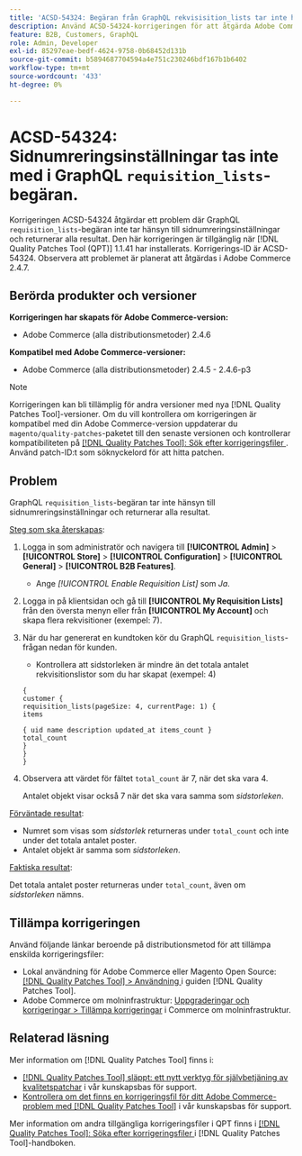 ```yaml
---
title: 'ACSD-54324: Begäran från GraphQL rekvisisition_lists tar inte hänsyn till sidnumreringsinställningar'
description: Använd ACSD-54324-korrigeringen för att åtgärda Adobe Commerce-problemet där GraphQL-begäran "reksition_lists" inte tar hänsyn till sidnumreringsinställningar och returnerar alla resultat.
feature: B2B, Customers, GraphQL
role: Admin, Developer
exl-id: 85297eae-bedf-4624-9758-0b68452d131b
source-git-commit: b5894687704594a4e751c230246bdf167b1b6402
workflow-type: tm+mt
source-wordcount: '433'
ht-degree: 0%

---
```


# ACSD-54324: Sidnumreringsinställningar tas inte med i GraphQL `requisition_lists`-begäran.

Korrigeringen ACSD-54324 åtgärdar ett problem där GraphQL `requisition_lists`-begäran inte tar hänsyn till sidnumreringsinställningar och returnerar alla resultat. Den här korrigeringen är tillgänglig när [!DNL Quality Patches Tool (QPT)] 1.1.41 har installerats. Korrigerings-ID är ACSD-54324. Observera att problemet är planerat att åtgärdas i Adobe Commerce 2.4.7.

## Berörda produkter och versioner

**Korrigeringen har skapats för Adobe Commerce-version:**

* Adobe Commerce (alla distributionsmetoder) 2.4.6

**Kompatibel med Adobe Commerce-versioner:**

* Adobe Commerce (alla distributionsmetoder) 2.4.5 - 2.4.6-p3

>[!NOTE]
>
>Korrigeringen kan bli tillämplig för andra versioner med nya [!DNL Quality Patches Tool]-versioner. Om du vill kontrollera om korrigeringen är kompatibel med din Adobe Commerce-version uppdaterar du `magento/quality-patches`-paketet till den senaste versionen och kontrollerar kompatibiliteten på [[!DNL Quality Patches Tool]: Sök efter korrigeringsfiler ](https://experienceleague.adobe.com/tools/commerce-quality-patches/index.html?lang=sv-SE). Använd patch-ID:t som söknyckelord för att hitta patchen.

## Problem

GraphQL `requisition_lists`-begäran tar inte hänsyn till sidnumreringsinställningar och returnerar alla resultat.

<u>Steg som ska återskapas</u>:

1. Logga in som administratör och navigera till **[!UICONTROL Admin]** > **[!UICONTROL Store]** > **[!UICONTROL Configuration]** > **[!UICONTROL General]** > **[!UICONTROL B2B Features]**.

   * Ange *[!UICONTROL Enable Requisition List]* som *Ja*.

1. Logga in på klientsidan och gå till **[!UICONTROL My Requisition Lists]** från den översta menyn eller från **[!UICONTROL My Account]** och skapa flera rekvisitioner (exempel: 7).
1. När du har genererat en kundtoken kör du GraphQL `requisition_lists`-frågan nedan för kunden.

   * Kontrollera att sidstorleken är mindre än det totala antalet rekvisitionslistor som du har skapat (exempel: 4)

   ```
   {
   customer {
   requisition_lists(pageSize: 4, currentPage: 1) {
   items
   
   { uid name description updated_at items_count }
   total_count
   }
   }
   }
   ```

1. Observera att värdet för fältet `total_count` är 7, när det ska vara 4.

   Antalet objekt visar också 7 när det ska vara samma som *sidstorleken*.

<u>Förväntade resultat</u>:

* Numret som visas som *sidstorlek* returneras under `total_count` och inte under det totala antalet poster.
* Antalet objekt är samma som *sidstorleken*.

<u>Faktiska resultat</u>:

Det totala antalet poster returneras under `total_count`, även om *sidstorleken* nämns.

## Tillämpa korrigeringen

Använd följande länkar beroende på distributionsmetod för att tillämpa enskilda korrigeringsfiler:

* Lokal användning för Adobe Commerce eller Magento Open Source: [[!DNL Quality Patches Tool] > Användning ](https://experienceleague.adobe.com/docs/commerce-operations/tools/quality-patches-tool/usage.html?lang=sv-SE) i guiden [!DNL Quality Patches Tool].
* Adobe Commerce om molninfrastruktur: [Uppgraderingar och korrigeringar > Tillämpa korrigeringar](https://experienceleague.adobe.com/docs/commerce-cloud-service/user-guide/develop/upgrade/apply-patches.html?lang=sv-SE) i Commerce om molninfrastruktur.

## Relaterad läsning

Mer information om [!DNL Quality Patches Tool] finns i:

* [[!DNL Quality Patches Tool] släppt: ett nytt verktyg för självbetjäning av kvalitetspatchar](/help/announcements/adobe-commerce-announcements/magento-quality-patches-released-new-tool-to-self-serve-quality-patches.md) i vår kunskapsbas för support.
* [Kontrollera om det finns en korrigeringsfil för ditt Adobe Commerce-problem med  [!DNL Quality Patches Tool]](/help/support-tools/patches-available-in-qpt-tool/check-patch-for-magento-issue-with-magento-quality-patches.md) i vår kunskapsbas för support.

Mer information om andra tillgängliga korrigeringsfiler i QPT finns i [[!DNL Quality Patches Tool]: Söka efter korrigeringsfiler ](https://experienceleague.adobe.com/tools/commerce-quality-patches/index.html?lang=sv-SE) i [!DNL Quality Patches Tool]-handboken.
